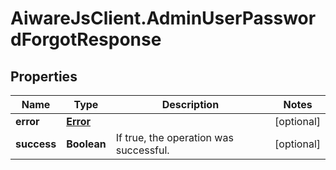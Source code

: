 # AiwareJsClient.AdminUserPasswordForgotResponse

## Properties

Name | Type | Description | Notes
------------ | ------------- | ------------- | -------------
**error** | [**Error**](Error.md) |  | [optional] 
**success** | **Boolean** | If true, the operation was successful. | [optional] 



